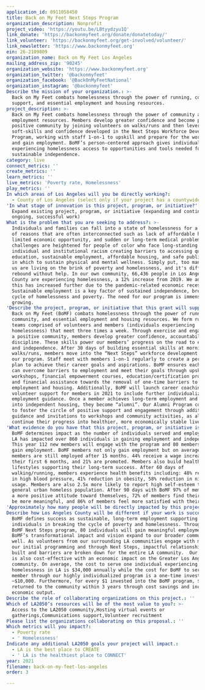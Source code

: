 ```yaml
---
application_id: 0911058450
title: Back on My Feet Next Steps Program
organization_description: Nonprofit
project_video: 'https://youtu.be/LBtyydzyu1Q'
link_donate: 'https://backonmyfeet.org/donate/donatetoday/'
link_volunteer: 'https://backonmyfeet.org/get-involved/volunteer/'
link_newsletter: 'https://www.backonmyfeet.org'
ein: 26-2109809
organization_name: Back on My Feet Los Angeles
mailing_address_zip: '90245'
organization_website: 'https://www.backonmyfeet.org'
organization_twitter: '@backonmyfeet'
organization_facebook: '@BackOnMyFeetNational'
organization_instagram: '@backonmyfeet'
Describe the mission of your organization.: >-
  Back on My Feet combats homelessness through the power of running, community
  support, and essential employment and housing resources.
project_description: >-
  Back on My Feet combats homelessness through the power of community and
  employment resources. Members develop greater confidence and become part of a
  positive community by joining volunteers on walks/runs and then leverage these
  soft-skills and confidence developed in the Next Steps Workforce Development
  Program, working with staff 1-on-1 to upskill and prepare for the workforce
  and gain employment. BoMF’s person-centered approach gives individuals
  experiencing homelessness access to opportunities and tools needed for
  sustainable independence.
category: live
connect_metrics: ''
create_metrics: ''
learn_metrics: ''
live_metrics: 'Poverty rate, Homelessness'
play_metrics: ''
In which areas of Los Angeles will you be directly working?:
  - County of Los Angeles (select only if your project has a countywide benefit)
'In what stage of innovation is this project, program, or initiative?': >-
  Expand existing project, program, or initiative (expanding and continuing
  ongoing, successful work)
What is the problem that you are seeking to address?: >-
  Individuals and families can fall into a state of homelessness for a variety
  of reasons that are often interconnected such as lack of affordable housing,
  limited economic opportunity, and sudden or long-term medical problems. These
  challenges are heightened for people of color who face long-standing
  individual and institutional racism creating barriers to accessing quality
  education, sustainable employment, affordable housing, and safe public spaces
  in which to sustain physical and mental wellness. Simply put, too many among
  us are living on the brink of poverty and homelessness, and it's difficult to
  rebound without help. In our own community, 66,436 people in Los Angeles
  County are experiencing homelessness, a 12% increase from 2019. We anticipate
  this has increased further due to the pandemic-related economic recession.
  Sustainable employment is a key factor of sustained independence, breaking the
  cycle of homelessness and poverty. The need for our program is immense and
  growing.
'Describe the project, program, or initiative that this grant will support to address the problem identified.': >-
  Back on My Feet (BoMF) combats homelessness through the power of running,
  community, and essential employment and housing resources. We form run/walk
  teams comprised of volunteers and members (individuals experiencing
  homelessness) that meet three times a week. Through exercise and engagement in
  a positive community, members develop greater confidence, accountability, and
  discipline. These skills power our members’ progress on the road to employment
  and independence. After 30 days of building essential skills at morning
  walks/runs, members move into the “Next Steps” workforce development stage of
  our program. Staff meet with members 1-on-1 regularly to create a personalized
  plan to achieve their career goals and aspirations. BoMF ensures each member
  can overcome barriers to employment and meet their goals through upskilling
  workshops, financial empowerment courses, education/certification programs,
  and financial assistance towards the removal of one-time barriers to
  employment and housing. Additionally, BoMF will launch career coaching
  volunteer support for members in 2021 to include further individualized
  employment guidance. Once a member achieves long-term employment and moves
  into independent housing, they become “alumni”. Our Alumni Program continues
  to foster the circle of positive support and engagement through additional
  guidance and invitations to workshops and community activities, as alumni
  continue their progress into healthier, more economically stable lives.
'What evidence do you have that this project, program, or initiative is or will be successful, and how will you define and measure success?': >-
  BoMF determines impact as the number of individuals served and employed. BoMF
  LA has impacted over 860 individuals in gaining employment and independence.
  This year 112 new members will engage with the program and 80 members will
  gain employment. BoMF members not only gain employment but on average, 83% of
  members are still employed after 15 months. 44% receive a wage increase within
  their first 6 months, and 21% are promoted. Members also build healthier
  lifestyles supporting their long-term success. After 60 days of
  walking/running, members experience health benefits including: 48% reduction
  in high blood pressure, 41% reduction in obesity, 58% reduction in nicotine
  usage. Members are also 2.5x more likely to report high self-esteem than the
  general urban homeless population. After 90 days with BoMF 97% of members take
  a more positive attitude toward themselves, 72% of members find their life to
  be more meaningful, and 86% of members feel more satisfied with their lives.
'Approximately how many people will be directly impacted by this project, program, or initiative?': '122'
Describe how Los Angeles County will be different if your work is successful.: >-
  BoMF defines success as sustainable, long-term employment supporting
  individuals in breaking the cycle of poverty and homelessness. Through the
  BoMF Next Steps program, 80 individuals will gain meaningful employment. 
  BoMF’s transformational impact and vision expand to our broader communities as
  well. As volunteers from our surrounding LA communities engage with members in
  our initial programming and through Next Steps, impactful relationships are
  built and barriers are broken down for the entire LA community.  Our program
  is also cost-effective with an economic impact on the Greater Los Angeles
  community. On average, the cost to serve one individual experiencing
  homelessness in LA is $34,000 annually while the cost for BoMF to serve one
  member through our highly individualized program is a one-time investment of
  ~$10,000. Furthermore, for every $1 invested into the BoMF program, $2.50 is
  returned to the community within 3 years through cost savings and increased
  economic output.
Describe the role of collaborating organizations on this project.: ''
Which of LA2050’s resources will be of the most value to you?: >-
  Access to the LA2050 community,Hosting virtual events or
  gatherings,Communications support,Volunteer recruitment
Please list the organizations collaborating on this proposal.: ''
Which metrics will you impact?:
  - Poverty rate
  - ' Homelessness'
Indicate any additional LA2050 goals your project will impact.:
  - LA is the best place to CREATE
  - ' LA is the healthiest place to CONNECT'
year: 2021
filename: back-on-my-feet-los-angeles
order: 3

---
```

